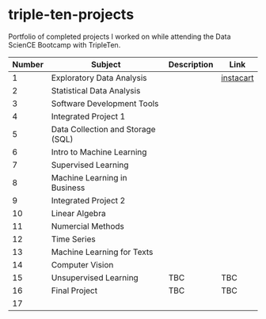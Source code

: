 # triple-ten-projects

Portfolio of completed projects I worked on while attending the Data ScienCE Bootcamp with TripleTen.

|  Number | Subject | Description | Link | 
| -------- | ------- |------- | ------- |
| 1 | Exploratory Data Analysis    |       | [instacart](projects/instacart-eda) | 
| 2 | Statistical Data Analysis    |       |       | 
| 3 | Software Development Tools   |       |       | 
| 4 | Integrated Project 1         |       |       | 
| 5 | Data Collection and Storage (SQL)    |       |       | 
| 6 | Intro to Machine Learning    |       |       | 
| 7 | Supervised Learning          |       |       | 
| 8 | Machine Learning in Business |       |       | 
| 9 | Integrated Project 2         |       |       | 
| 10 | Linear Algebra              |       |       | 
| 11 | Numercial Methods           |       |       | 
| 12 | Time Series                 |       |       | 
| 13 | Machine Learning for Texts  |       |       | 
| 14 | Computer Vision             |       |       | 
| 15 | Unsupervised Learning       |    TBC   |   TBC    | 
| 16 | Final Project               |    TBC   |   TBC   | 
| 17 |       |       |       | 

